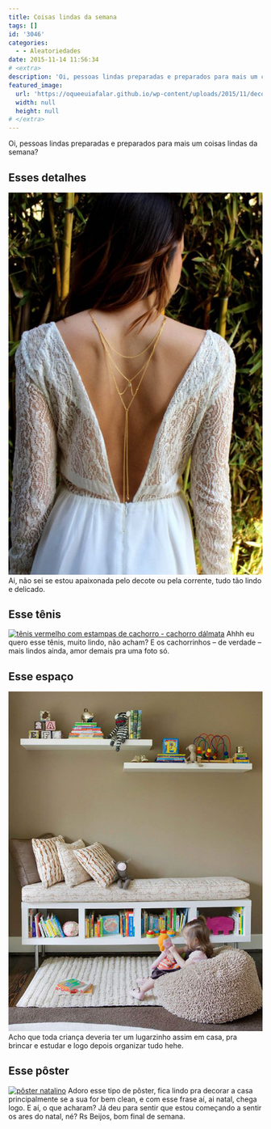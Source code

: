 ```yaml
---
title: Coisas lindas da semana
tags: []
id: '3046'
categories:
  - - Aleatoriedades
date: 2015-11-14 11:56:34
# <extra>
description: 'Oi, pessoas lindas preparadas e preparados para mais um coisas lindas da semana? Esses detalhes Ai, não sei se estou apaixonada pelo decote ou pela corrente, tudo tão lindo e delicado. Esse tênis Ahhh eu quero esse tênis, muito lindo, não acham? E os cachorrinhos – de verdade – mais lindos ainda, amor demais pra uma foto só. Esse espaço  Acho que toda criança deveria ter um lugarzinho assim em casa, pra brincar e estudar e logo depois organizar tudo hehe. Esse pôster  Adoro esse tipo de pôster, fica lindo pra decorar a casa principalmente se a sua for bem clean, e com esse frase aí, ai natal, chega logo. E aí, o que acharam? Já deu para sentir que estou começando a sentir os ares do natal, né? Rs Beijos, bom final de semana.'
featured_image: 
  url: 'https://oqueeuiafalar.github.io/wp-content/uploads/2015/11/decotes-nas-costas-com-corrente-683x1024.jpg'
  width: null
  height: null
# </extra>
---
```


Oi, pessoas lindas preparadas e preparados para mais um coisas lindas da semana?

## Esses detalhes

[![decotes nas costas - corrente de costas](/wp-content/uploads/2015/11/decotes-nas-costas-com-corrente-683x1024.jpg)](/wp-content/uploads/2015/11/decotes-nas-costas-com-corrente.jpg) Ai, não sei se estou apaixonada pelo decote ou pela corrente, tudo tão lindo e delicado.

## Esse tênis

[![tênis vermelho com estampas de cachorro - cachorro dálmata](/wp-content/uploads/2015/11/tênis-com-estampa-de-cachorrinhos-681x1024.jpg)](/wp-content/uploads/2015/11/tênis-com-estampa-de-cachorrinhos.jpg) Ahhh eu quero esse tênis, muito lindo, não acham? E os cachorrinhos – de verdade – mais lindos ainda, amor demais pra uma foto só.

## Esse espaço

[![sala de leitura e brinquedos - sala para crianças ](/wp-content/uploads/2015/11/sala-de-brinquedos.jpg)](/wp-content/uploads/2015/11/sala-de-brinquedos.jpg) Acho que toda criança deveria ter um lugarzinho assim em casa, pra brincar e estudar e logo depois organizar tudo hehe.

## Esse pôster

[![pôster natalino ](/wp-content/uploads/2015/11/pôster-de-natal.jpg)](/wp-content/uploads/2015/11/pôster-de-natal.jpg) Adoro esse tipo de pôster, fica lindo pra decorar a casa principalmente se a sua for bem clean, e com esse frase aí, ai natal, chega logo. E aí, o que acharam? Já deu para sentir que estou começando a sentir os ares do natal, né? Rs Beijos, bom final de semana.
